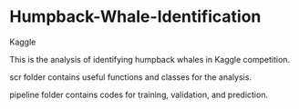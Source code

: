 # Humpback-Whale-Identification
Kaggle

This is the analysis of identifying humpback whales in Kaggle competition.   

scr folder contains useful functions and classes for the analysis.   

pipeline folder contains codes for training, validation, and prediction.        

